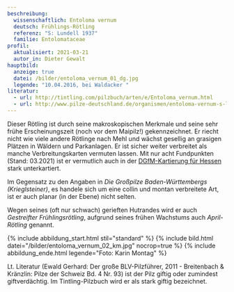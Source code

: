 ```yaml
---
beschreibung:
  wissenschaftlich: Entoloma vernum
  deutsch: Frühlings-Rötling
  referenz: "S: Lundell 1937"
  familie: Entolomataceae
profil:
  aktualisiert: 2021-03-21
  autor_in: Dieter Gewalt
hauptbild:
  anzeige: true
  datei: /bilder/entoloma_vernum_01_dg.jpg
  legende: "10.04.2016, bei Waldacker "
literatur:
  - url: http://tintling.com/pilzbuch/arten/e/Entoloma_vernum.html
  - url: http://www.pilze-deutschland.de/organismen/entoloma-vernum-s-lundell-1937
---
```

Dieser Rötling ist durch seine makroskopischen Merkmale und seine sehr frühe Erscheinungszeit (noch vor dem Maipilz!) gekennzeichnet. Er riecht nicht wie viele andere Rötlinge nach Mehl und wächst gesellig an grasigen Plätzen in Wäldern und Parkanlagen. Er ist sicher weiter verbreitet als manche Verbreitungskarten vermuten lassen. Mit nur acht Fundpunkten (Stand: 03.2021) ist er vermutlich auch in der [DGfM-Kartierung für Hessen](http://hessen.pilze-deutschland.de/organismen/entoloma-vernum-s-lundell-1937) stark unterkartiert.

Im Gegensatz zu den Angaben in *Die Großpilze Baden-Württembergs (Krieglsteiner)*, es handele sich um eine collin und montan verbreitete Art, ist er auch planar (in der Ebene) nicht selten.

Wegen seines (oft nur schwach) gerieften Hutrandes wird er auch *Gestreifter Frühlingsrötling*, aufgrund seines frühen Wachstums auch *April-Rötling* genannt.

{% include abbildung_start.html stil="standard" %}
{% include bild.html datei="/bilder/entoloma_vernum_02_km.jpg" nocrop=true %}
{% include abbildung_ende.html legende="Foto: Karin Montag" %}

Lt. Literatur (Ewald Gerhard: Der große BLV-Pilzführer, 2011 - Breitenbach & Kränzlin: Pilze der Schweiz Bd. 4 Nr. 93) ist der Pilz giftig oder zumindest giftverdächtig. Im Tintling-Pilzbuch wird er als stark giftig bezeichnet.